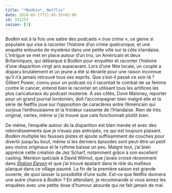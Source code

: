 ```yaml
---
title: "*Bodkin*, Netflix"
date: 2024-05-17T21:45:15+02:00
id: 241257 
saison: [1]
---
```


*Bodkin* est à la fois une satire des podcasts « *true crime* », ce genre si populaire qui vise à raconter l’histoire d’un crime quelconque, et une enquête entourée de mystères dans une petite ville sur la côte irlandaise. L’intrigue se met en place autour d’un trio, un Américain et deux Britanniques, qui débarque à Bodkin pour enquêter et raconter l’histoire d’une disparition vingt ans auparavant. Lors d’une fête locale, un couple a disparu brutalement et un jeune a été si ébranlé pour une raison inconnue qu’il n’a jamais retrouvé tous ses esprits. Que s’est-il passé ce soir-là ? Gilbert Power, connu pour un podcast où il racontait le combat de sa femme contre le cancer, entend bien le raconter en utilisant tous les artifices les plus caricaturaux du podcast moderne. À ses côtés, Dove Maloney, reporter pour un grand journal londonien, doit l’accompagner bien malgré elle et la série de Netflix joue sur l’opposition de caractères entre l’Américain qui surjoue l’enthousiasme et la froideur cassante de l’Irlandaise. Rien de très original, certes, même si j’ai trouvé que cela fonctionnait plutôt bien.

De même, l’enquête autour de la disparition est bien menée et avec des rebondissements que je n’avais pas anticipés, ce qui est toujours plaisant. *Bodkin* multiplie les fausses pistes et ajoute suffisamment de couches pour divertir jusqu’au bout, même si les derniers épisodes sont peut-être un petit peu moins originaux et le rythme baisse un peu. Malgré tout, j’ai bien apprécié cette création de Jez Scharf, notamment grâce à son excellent casting. Mention spéciale à David Wilmot, que j’avais croisé récemment dans [*Station Eleven*](https://nicolasfurno.fr/serie/station-eleven-hbo-max/) et que j’ai trouvé épatant dans le rôle du mafieux planqué dans ce village paumé. La fin de la première saison est grande ouverte, de quoi laisser la possibilité d’une suite. Est-ce que Netflix donnera une autre chance à *Bodkin* ? En attendant, je recommande si vous aimez les enquêtes avec une petite dose d’humour absurde qui ne fait jamais de mal. 


